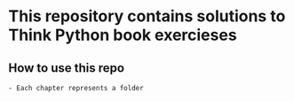 # This repository contains solutions to Think Python book exercieses

## How to use this repo

    - Each chapter represents a folder
